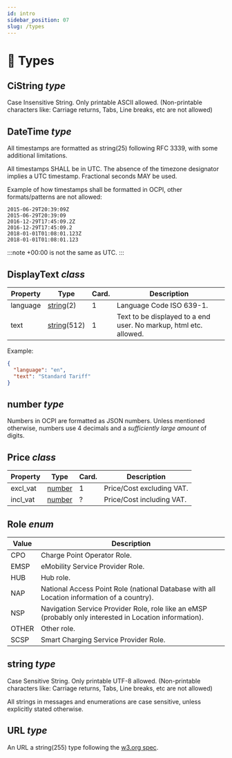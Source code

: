 ```yaml
---
id: intro
sidebar_position: 07
slug: /types
---
```

# 🔧 Types

## CiString *type*

Case Insensitive String. Only printable ASCII allowed. (Non-printable characters like: Carriage returns, Tabs, Line
breaks, etc are not allowed)

## DateTime *type*

All timestamps are formatted as string(25) following RFC 3339, with some additional limitations.

All timestamps SHALL be in UTC. The absence of the timezone designator implies a UTC timestamp. Fractional seconds MAY
be used.

Example of how timestamps shall be formatted in OCPI, other formats/patterns are not allowed:

```text
2015-06-29T20:39:09Z
2015-06-29T20:39:09
2016-12-29T17:45:09.2Z
2016-12-29T17:45:09.2
2018-01-01T01:08:01.123Z
2018-01-01T01:08:01.123
```

:::note
+00:00 is not the same as UTC.
:::

## DisplayText *class*

| Property | Type                        | Card. | Description                                                       |
|----------|-----------------------------|-------|-------------------------------------------------------------------|
| language | [string](#string-type)(2)   | 1     | Language Code ISO 639-1.                                          |
| text     | [string](#string-type)(512) | 1     | Text to be displayed to a end user. No markup, html etc. allowed. |

Example:

```json
{
  "language": "en",
  "text": "Standard Tariff"
}
```

## number *type*

Numbers in OCPI are formatted as JSON numbers. Unless mentioned otherwise, numbers use 4 decimals and a *sufficiently
large amount* of digits.

## Price *class*

| Property | Type                   | Card. | Description               |
|----------|------------------------|-------|---------------------------|
| excl_vat | [number](#number-type) | 1     | Price/Cost excluding VAT. |
| incl_vat | [number](#number-type) | ?     | Price/Cost including VAT. |

## Role *enum*

| Value | Description                                                                                             |
|-------|---------------------------------------------------------------------------------------------------------|
| CPO   | Charge Point Operator Role.                                                                             |
| EMSP  | eMobility Service Provider Role.                                                                        |
| HUB   | Hub role.                                                                                               |
| NAP   | National Access Point Role (national Database with all Location information of a country).              |
| NSP   | Navigation Service Provider Role, role like an eMSP (probably only interested in Location information). |
| OTHER | Other role.                                                                                             |
| SCSP  | Smart Charging Service Provider Role.                                                                   |

## string *type*

Case Sensitive String. Only printable UTF-8 allowed. (Non-printable characters like: Carriage returns, Tabs, Line
breaks, etc are not allowed)

All strings in messages and enumerations are case sensitive, unless explicitly stated otherwise.

## URL *type*

An URL a string(255) type following the [w3.org spec](http://www.w3.org/Addressing/URL/uri-spec.html).
